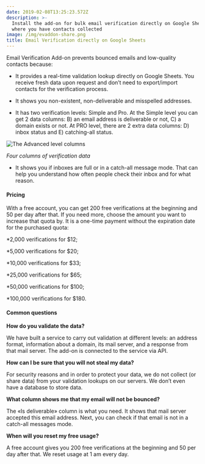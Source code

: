 ```yaml
---
date: 2019-02-08T13:25:23.572Z
description: >-
  Install the add-on for bulk email verification directly on Google Sheets,
  where you have contacts collected
image: /img/evaddon-share.png
title: Email Verification directly on Google Sheets
---
```

Email Verification Add-on prevents bounced emails and low-quality contacts because:

* It provides a real-time validation lookup directly on Google Sheets. You receive fresh data upon request and don’t need to export/import contacts for the verification process.

* It shows you non-existent, non-deliverable and misspelled addresses.

* It has two verification levels: Simple and Pro. At the Simple level you can get 2 data columns: B) an email address is deliverable or not, C) a domain exists or not. At PRO level, there are 2 extra data columns: D) inbox status and E) catching-all status.

![The Advanced level columns](/img/4columns.png "The Advanced level columns")

*Four columns of verification data*

* It shows you if inboxes are full or in a catch-all message mode. That can help you understand how often people check their inbox and for what reason.

#### Pricing

With a free account, you can get 200 free verifications at the beginning and 50 per day after that. If you need more, choose the amount you want to increase that quota by. It is a one-time payment without the expiration date for the purchased quota:

*2,000 verifications for $12;

*5,000 verifications for $20;

*10,000 verifications for $33;

*25,000 verifications for $65;

*50,000 verifications for $100;

*100,000 verifications for $180.

#### Common questions

**How do you validate the data?**

We have built a service to carry out validation at different levels: an address format, information about a domain, its mail server, and a response from that mail server. The add-on is connected to the service via API.

**How can I be sure that you will not steal my data?**

For security reasons and in order to protect your data, we do not collect (or share data) from your validation lookups on our servers. We don’t even have a database to store data.

**What column shows me that my email will not be bounced?**

The «Is deliverable» column is what you need. It shows that mail server accepted this email address. Next, you can check if that email is not in a catch-all messages mode.

**When will you reset my free usage?**

A free account gives you 200 free verifications at the beginning and 50 per day after that. We reset usage at 1 am every day.
